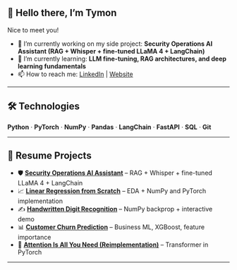 ## 👋 Hello there, I’m Tymon

Nice to meet you!  
- 🔭 I’m currently working on my side project: **Security Operations AI Assistant (RAG + Whisper + fine-tuned LLaMA 4 + LangChain)**  
- 🌱 I’m currently learning: **LLM fine-tuning, RAG architectures, and deep learning fundamentals**  
- 📫 How to reach me: [LinkedIn](https://linkedin.com/in/TymonMasiarek) | [Website](https://tymonmasiarek.dev)  

---

## 🛠️ Technologies  
**Python** · **PyTorch** · **NumPy** · **Pandas** · **LangChain** · **FastAPI** · **SQL** · **Git**  

---

## 📂 Resume Projects  

- 🛡️ **[Security Operations AI Assistant](https://github.com/TymonMasiarek/SOCaiassistant)** – RAG + Whisper + fine-tuned LLaMA 4 + LangChain
- 📈 **[Linear Regression from Scratch](https://github.com/TymonMasiarek/linearregression)** – EDA + NumPy and PyTorch implementation  
- ✍️ **[Handwritten Digit Recognition](https://github.com/TymonMasiarek/MNIST)** – NumPy backprop + interactive demo  
- 📊 **[Customer Churn Prediction](https://github.com/TymonMasiarek/CustomerChurnPrediction)** – Business ML, XGBoost, feature importance  
- 📑 **[Attention Is All You Need (Reimplementation)](https://github.com/TymonMasiarek/attentionisallyouneed)** – Transformer in PyTorch  

---
